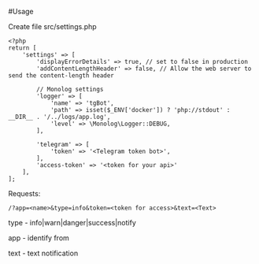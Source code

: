 #Usage

Create file src/settings.php


```
<?php
return [
    'settings' => [
        'displayErrorDetails' => true, // set to false in production
        'addContentLengthHeader' => false, // Allow the web server to send the content-length header

        // Monolog settings
        'logger' => [
            'name' => 'tgBot',
            'path' => isset($_ENV['docker']) ? 'php://stdout' : __DIR__ . '/../logs/app.log',
            'level' => \Monolog\Logger::DEBUG,
        ],

        'telegram' => [
            'token' => '<Telegram token bot>',
        ],
        'access-token' => '<token for your api>'
    ],
];

```

Requests:
```
/?app=<name>&type=info&token=<token for access>&text=<Text>
```

type - info|warn|danger|success|notify

app - identify from

text - text notification

